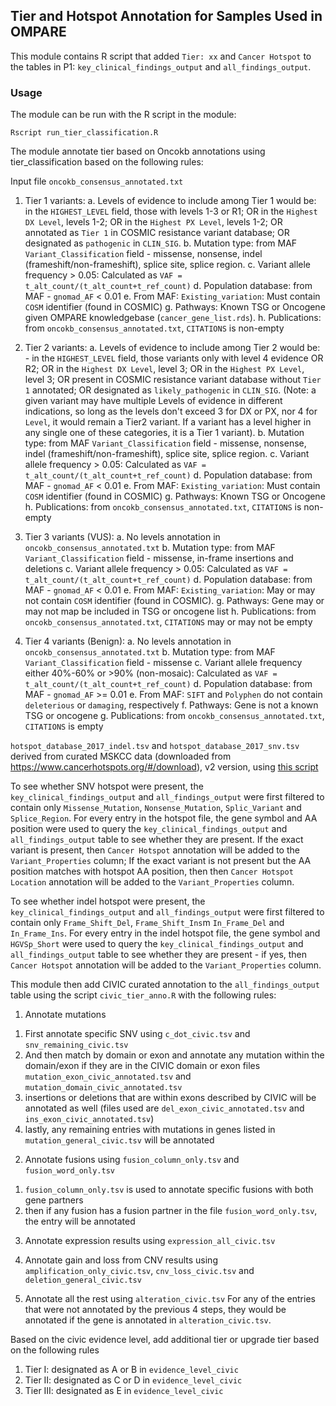 ## Tier and Hotspot Annotation for Samples Used in OMPARE

This module contains R script that added `Tier: xx` and `Cancer Hotspot` to the tables in P1:
`key_clinical_findings_output` and `all_findings_output`.

### Usage
The module can be run with the R script in the module:
  
```
Rscript run_tier_classification.R
```

The module annotate tier based on Oncokb annotations using tier_classification based on the following rules: 

Input file `oncokb_consensus_annotated.txt`

1. Tier 1 variants: 
  a. Levels of evidence to include among Tier 1 would be: in the `HIGHEST_LEVEL` field, those with levels 1-3 or R1; OR in the `Highest DX Level`, levels 1-2; OR in the `Highest PX Level`, levels 1-2; OR annotated as `Tier 1` in COSMIC resistance variant database; OR designated as `pathogenic` in `CLIN_SIG`.
  b. Mutation type: from MAF `Variant_Classification` field - missense, nonsense, indel (frameshift/non-frameshift), splice site, splice region.
  c. Variant allele frequency > 0.05: Calculated as `VAF = t_alt_count/(t_alt_count+t_ref_count)`
  d. Population database: from MAF - `gnomad_AF` < 0.01
  e. From MAF: `Existing_variation`: Must contain `COSM` identifier (found in COSMIC) 
  g. Pathways: Known TSG or Oncogene given OMPARE knowledgebase (`cancer_gene_list.rds`). 
  h. Publications: from `oncokb_consensus_annotated.txt`, `CITATIONS` is non-empty

2. Tier 2 variants: 
  a. Levels of evidence to include among Tier 2 would be: - in the `HIGHEST_LEVEL` field, those variants only with level 4 evidence OR R2; OR in the `Highest DX Level`, level 3; OR in the `Highest PX Level`, level 3; OR present in COSMIC resistance variant database without `Tier 1` annotated; OR designated as `likely_pathogenic` in `CLIN_SIG`.
(Note: a given variant may have multiple Levels of evidence in different indications, so long as the levels don't exceed 3 for DX or PX, nor 4 for `Level`, it would remain a Tier2 variant. If a variant has a level higher in any single one of these categories, it is a Tier 1 variant). 
  b. Mutation type: from MAF `Variant_Classification` field - missense, nonsense, indel (frameshift/non-frameshift), splice site, splice region.
  c. Variant allele frequency > 0.05: Calculated as `VAF = t_alt_count/(t_alt_count+t_ref_count)`
  d. Population database: from MAF - `gnomad_AF` < 0.01
  e. From MAF: `Existing_variation`: Must contain `COSM` identifier (found in COSMIC) 
  g. Pathways: Known TSG or Oncogene 
  h. Publications: from `oncokb_consensus_annotated.txt`, `CITATIONS` is non-empty

3. Tier 3 variants (VUS):
  a. No levels annotation in `oncokb_consensus_annotated.txt`
  b. Mutation type: from MAF `Variant_Classification` field - missense, in-frame insertions and deletions
  c. Variant allele frequency > 0.05: Calculated as `VAF = t_alt_count/(t_alt_count+t_ref_count)`
  d. Population database: from MAF - `gnomad_AF` < 0.01
  e. From MAF: `Existing_variation`: May or may not contain `COSM` identifier (found in COSMIC). 
  g. Pathways: Gene may or may not map be included in TSG or oncogene list
  h. Publications: from `oncokb_consensus_annotated.txt`, `CITATIONS` may or may not be empty

4. Tier 4 variants (Benign): 
  a. No levels annotation in `oncokb_consensus_annotated.txt`
  b. Mutation type: from MAF `Variant_Classification` field - missense
  c. Variant allele frequency either 40%-60% or >90% (non-mosaic): Calculated as `VAF = t_alt_count/(t_alt_count+t_ref_count)`
  d. Population database: from MAF - `gnomad_AF` >= 0.01
  e. From MAF:  `SIFT` and `Polyphen` do not contain `deleterious` or `damaging`, respectively
  f. Pathways: Gene is not a known TSG or oncogene
  g. Publications: from `oncokb_consensus_annotated.txt`, `CITATIONS` is empty
  
`hotspot_database_2017_indel.tsv` and `hotspot_database_2017_snv.tsv` derived from curated MSKCC data (downloaded from https://www.cancerhotspots.org/#/download), v2 version, using [this script](https://github.com/runjin326/CHOP_miscellaneous/blob/main/hotspot_prepare/hotspot_prep.R)

To see whether SNV hotspot were present, the `key_clinical_findings_output` and `all_findings_output` were first filtered to contain only `Missense_Mutation`, `Nonsense_Mutation`, `Splic_Variant` and `Splice_Region`. 
For every entry in the hotspot file, the gene symbol and AA position were used to query the `key_clinical_findings_output` and `all_findings_output` table to see whether they are present.
If the exact variant is present, then `Cancer Hotspot` annotation will be added to the `Variant_Properties` column;
If the exact variant is not present but the AA position matches with hotspot AA position, then then `Cancer Hotspot Location` annotation will be added to the `Variant_Properties` column.

To see whether indel hotspot were present, the `key_clinical_findings_output` and `all_findings_output` were first filtered to contain only `Frame_Shift_Del`, `Frame_Shift_Ins`m `In_Frame_Del` and `In_Frame_Ins`. 
For every entry in the indel hotspot file, the gene symbol and `HGVSp_Short` were used to query the `key_clinical_findings_output` and `all_findings_output` table to see whether they are present - if yes, then `Cancer Hotspot` annotation will be added to the `Variant_Properties` column.

This module then add CIVIC curated annotation to the `all_findings_output` table using the script `civic_tier_anno.R` with the following rules:

1. Annotate mutations
1) First annotate specific SNV using `c_dot_civic.tsv` and `snv_remaining_civic.tsv`
2) And then match by domain or exon and annotate any mutation within the domain/exon if they are in the CIVIC domain or exon files `mutation_exon_civic_annotated.tsv` and `mutation_domain_civic_annotated.tsv`
3) insertions or deletions that are within exons described by CIVIC will be annotated as well (files used are `del_exon_civic_annotated.tsv` and `ins_exon_civic_annotated.tsv`)
4) lastly, any remaining entries with mutations in genes listed in `mutation_general_civic.tsv` will be annotated 

2. Annotate fusions using `fusion_column_only.tsv` and `fusion_word_only.tsv`
1) `fusion_column_only.tsv` is used to annotate specific fusions with both gene partners
2) then if any fusion has a fusion partner in the file `fusion_word_only.tsv`, the entry will be annotated

3. Annotate expression results using `expression_all_civic.tsv`
4. Annotate gain and loss from CNV results using `amplification_only_civic.tsv`, `cnv_loss_civic.tsv` and `deletion_general_civic.tsv`

5. Annotate all the rest using `alteration_civic.tsv`
For any of the entries that were not annotated by the previous 4 steps, they would be annotated if the gene is annotated in `alteration_civic.tsv`.

Based on the civic evidence level, add additional tier or upgrade tier based on the following rules 
1. Tier I: designated as A or B in `evidence_level_civic`
2. Tier II: designated as C or D in `evidence_level_civic`
3. Tier III: designated as E in `evidence_level_civic`
